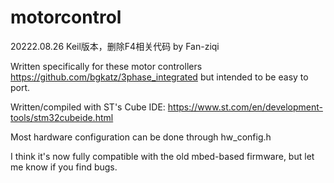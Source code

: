 # motorcontrol
20222.08.26 Keil版本，删除F4相关代码 by Fan-ziqi



Written specifically for these motor controllers
https://github.com/bgkatz/3phase_integrated
but intended to be easy to port.

Written/compiled with ST's Cube IDE:
https://www.st.com/en/development-tools/stm32cubeide.html

Most hardware configuration can be done through hw_config.h

I think it's now fully compatible with the old mbed-based firmware, but let me know if you find bugs.
